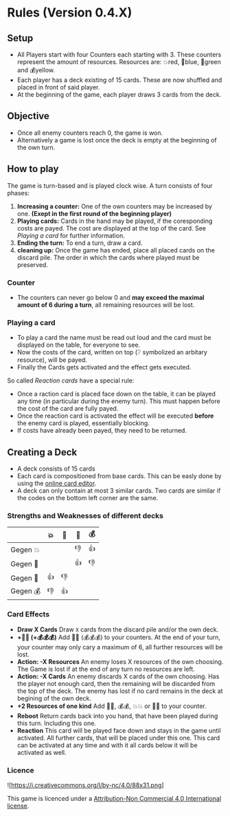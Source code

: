 # Rules (Version 0.4.X)

## Setup

* All Players start with four Counters each starting with 3. These counters represent the amount of resources. Resources are: 💥red, 📘blue, 💚green and 💰yellow.
* Each player has a deck existing of 15 cards. These are now shuffled and placed in front of said player.
* At the beginning of the game, each player draws 3 cards from the deck.

## Objective

* Once all enemy counters reach 0, the game is won.
* Alternatively a game is lost once the deck is empty at the beginning of the own turn.

## How to play

The game is turn-based and is played clock wise. A turn consists of four phases:

1. **Increasing a counter:** One of the own counters may be increased by one. **(Exept in the first round of the beginning player)**
2. **Playing cards:** Cards in the hand may be played, if the coresponding costs are payed. The cost are displayed at the top of the card. See _Playing a card_ for further information.
3. **Ending the turn:** To end a turn, draw a card.
4. **cleaning up:** Once the game has ended, place all placed cards on the discard pile. The order in which the cards where played must be preserved.

### Counter

* The counters can never go below 0 and **may exceed the maximal amount of 6 during a turn**, all remaining resources will be lost.

### Playing a card

* To play a card the name must be read out loud and the card must be displayed on the table, for everyone to see.
* Now the costs of the card, written on top (❔ symbolized an arbitary resource), will be payed.
* Finally the Cards gets activated and the effect gets executed.

So called _Reaction cards_ have a special rule:

* Once a raction card is placed face down on the table, it can be played any time (in particular during the enemy turn). This must happen before the cost of the card are fully payed.
* Once the reaction card is activated the effect will be executed **before** the enemy card is played, essentially blocking.
* If costs have already been payed, they need to be returned.

## Creating a Deck

* A deck consists of 15 cards
* Each card is compositioned from base cards. This can be easly done by using the [online card editor](https://orasund.github.io/flask/).
* A deck can only contain at most 3 similar cards. Two cards are similar if the codes on the bottom left corner are the same.

### Strengths and Weaknesses of different decks

|         |💥|📘|💚|💰|
|---------|--|--|---|--|
|Gegen 💥|   |  |👎|👍|
|Gegen 📘|   |  |👍|👎|
|Gegen 💚|👍|👎|  |  |
|Gegen 💰|👎|👍|  |   |

### Card Effects

* **Draw X Cards** Draw `X` cards from the discard pile and/or the own deck.
* **+📘📘 (+💰💰💰)** Add 📘📘 (💰💰💰) to your counters. At the end of your turn, your counter may  only cary a maximum of 6, all further resources will be lost.
* **Action: -X Resources** An enemy loses X resources of the own choosing. The Game is lost if at the end of any turn no resources are left.
* **Action: -X Cards** An enemy discards X cards of the own choosing. Has the player not enough card, then the remaining will be discarded from the top of the deck. The enemy has 
lost if no card remains in the deck at begining of the own deck.
* **+2 Resources of one kind** Add 📘📘, 💰💰, 💥💥 or 💚💚 to your counter.
* **Reboot** Return cards back into you hand, that have been played during this turn. 
Including this one.
* **Reaction** This card will be played face down and stays in the game until activated. All 
further cards, that will be placed under this one. This card can be activated at
any time and with it all cards below it will be activated as well.

### Licence

![https://i.creativecommons.org/l/by-nc/4.0/88x31.png]

This game is licenced under a [Attribution-Non Commercial 4.0 International license](https://creativecommons.org/licenses/by-nc/4.0/).

